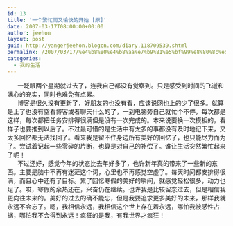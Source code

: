 ```yaml
---
id: 13
title: '一个繁忙而又愉快的开始 [原]'
date: 2007-03-17T08:00:00+00:00
author: jeehon
layout: post
guid: http://yangerjeehon.blogcn.com/diary,118709539.shtml
permalink: /2007/03/17/%e4%b8%80%e4%b8%aa%e7%b9%81%e5%bf%99%e8%80%8c%e5%8f%88%e6%84%89%e5%bf%ab%e7%9a%84%e5%bc%80%e5%a7%8b-%e5%8e%9f/
categories:
  - 我的生活
---
```

&nbsp;&nbsp;&nbsp;&nbsp;&nbsp; 一眨眼两个星期就过去了，连我自己都没有觉察到。只是感受到时间的飞逝和满心的充实，同时也难免有点累。   
&nbsp;&nbsp;&nbsp;&nbsp;&nbsp; 博客是很久没有更新了，好朋友的也没有看，应该说网也上的少了很多。就算是上了也没有空看博客或者聊天什么的了，一到电脑旁自己就忙个不停，每次都是这样，每次都把任务安排得很满但是没有一次完成的。本来说要换一次模板的，看样子也要推到以后了。不过最可惜的是生活中有太多的事都没有及时地记下来，又太多回忆都无法找回了。看来我是留不住身边所有美好的回忆了，也只能尽力而为了。尝试着记起一些零碎的片断，也算是对自己的补偿了。谁让生活突然繁忙起来了呢！  
&nbsp;&nbsp;&nbsp;&nbsp;&nbsp; 不过还好，感觉今年的状态比去年好多了，也许新年真的带来了一些新的东西。主要是脑中不再有迷茫这个词，心里也不再感觉空虚了。每天时间都安排得很满，而且心中还有了目标。累了回忆寒假的美好的瞬间，就感觉轻松很多，动力也足了。哎，寒假的余热还在，兴奋仍在继续。也许我是比较留恋过去，但是相信我更向往未来的。美好的过去的确不能忘，但是我要追求更多美好的未来，那样我就永远不会忘了。嗯，我相信永远，我相信这个世上存在着永远，哪怕我被感性占据，哪怕我不会得到永远！疯狂的是我，有我世界才疯狂！  
&nbsp;